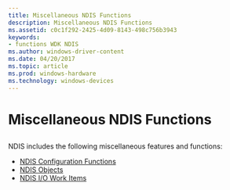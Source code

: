 ```yaml
---
title: Miscellaneous NDIS Functions
description: Miscellaneous NDIS Functions
ms.assetid: c0c1f292-2425-4d09-8143-498c756b3943
keywords:
- functions WDK NDIS
ms.author: windows-driver-content
ms.date: 04/20/2017
ms.topic: article
ms.prod: windows-hardware
ms.technology: windows-devices
---
```


# Miscellaneous NDIS Functions


## <a href="" id="ddk-miscellaneous-ndis-6-0-functions-ng"></a>


NDIS includes the following miscellaneous features and functions:

-   [NDIS Configuration Functions](ndis-configuration-functions.md)
-   [NDIS Objects](ndis-objects.md)
-   [NDIS I/O Work Items](ndis-i-o-work-items.md)

 

 





